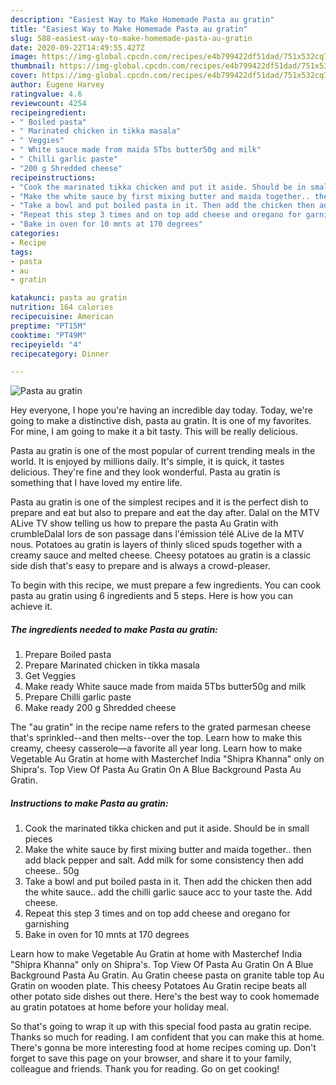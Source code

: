 ```yaml
---
description: "Easiest Way to Make Homemade Pasta au gratin"
title: "Easiest Way to Make Homemade Pasta au gratin"
slug: 588-easiest-way-to-make-homemade-pasta-au-gratin
date: 2020-09-22T14:49:55.427Z
image: https://img-global.cpcdn.com/recipes/e4b799422df51dad/751x532cq70/pasta-au-gratin-recipe-main-photo.jpg
thumbnail: https://img-global.cpcdn.com/recipes/e4b799422df51dad/751x532cq70/pasta-au-gratin-recipe-main-photo.jpg
cover: https://img-global.cpcdn.com/recipes/e4b799422df51dad/751x532cq70/pasta-au-gratin-recipe-main-photo.jpg
author: Eugene Harvey
ratingvalue: 4.6
reviewcount: 4254
recipeingredient:
- " Boiled pasta"
- " Marinated chicken in tikka masala"
- " Veggies"
- " White sauce made from maida 5Tbs butter50g and milk"
- " Chilli garlic paste"
- "200 g Shredded cheese"
recipeinstructions:
- "Cook the marinated tikka chicken and put it aside. Should be in small pieces"
- "Make the white sauce by first mixing butter and maida together.. then add black pepper and salt. Add milk for some consistency then add cheese.. 50g"
- "Take a bowl and put boiled pasta in it. Then add the chicken then add the white sauce.. add the chilli garlic sauce acc to your taste the. Add cheese."
- "Repeat this step 3 times and on top add cheese and oregano for garnishing"
- "Bake in oven for 10 mnts at 170 degrees"
categories:
- Recipe
tags:
- pasta
- au
- gratin

katakunci: pasta au gratin 
nutrition: 164 calories
recipecuisine: American
preptime: "PT15M"
cooktime: "PT49M"
recipeyield: "4"
recipecategory: Dinner

---
```



![Pasta au gratin](https://img-global.cpcdn.com/recipes/e4b799422df51dad/751x532cq70/pasta-au-gratin-recipe-main-photo.jpg)

Hey everyone, I hope you're having an incredible day today. Today, we're going to make a distinctive dish, pasta au gratin. It is one of my favorites. For mine, I am going to make it a bit tasty. This will be really delicious.

Pasta au gratin is one of the most popular of current trending meals in the world. It is enjoyed by millions daily. It's simple, it is quick, it tastes delicious. They're fine and they look wonderful. Pasta au gratin is something that I have loved my entire life.

Pasta au gratin is one of the simplest recipes and it is the perfect dish to prepare and eat but also to prepare and eat the day after. Dalal on the MTV ALive TV show telling us how to prepare the pasta Au Gratin with crumbleDalal lors de son passage dans l&#39;émission télé ALive de la MTV nous. Potatoes au gratin is layers of thinly sliced spuds together with a creamy sauce and melted cheese. Cheesy potatoes au gratin is a classic side dish that&#39;s easy to prepare and is always a crowd-pleaser.


To begin with this recipe, we must prepare a few ingredients. You can cook pasta au gratin using 6 ingredients and 5 steps. Here is how you can achieve it.

<!--inarticleads1-->

##### The ingredients needed to make Pasta au gratin:

1. Prepare  Boiled pasta
1. Prepare  Marinated chicken in tikka masala
1. Get  Veggies
1. Make ready  White sauce made from maida 5Tbs butter50g and milk
1. Prepare  Chilli garlic paste
1. Make ready 200 g Shredded cheese


The &#34;au gratin&#34; in the recipe name refers to the grated parmesan cheese that&#39;s sprinkled--and then melts--over the top. Learn how to make this creamy, cheesy casserole—a favorite all year long. Learn how to make Vegetable Au Gratin at home with Masterchef India &#34;Shipra Khanna&#34; only on Shipra&#39;s. Top View Of Pasta Au Gratin On A Blue Background Pasta Au Gratin. 

<!--inarticleads2-->

##### Instructions to make Pasta au gratin:

1. Cook the marinated tikka chicken and put it aside. Should be in small pieces
1. Make the white sauce by first mixing butter and maida together.. then add black pepper and salt. Add milk for some consistency then add cheese.. 50g
1. Take a bowl and put boiled pasta in it. Then add the chicken then add the white sauce.. add the chilli garlic sauce acc to your taste the. Add cheese.
1. Repeat this step 3 times and on top add cheese and oregano for garnishing
1. Bake in oven for 10 mnts at 170 degrees


Learn how to make Vegetable Au Gratin at home with Masterchef India &#34;Shipra Khanna&#34; only on Shipra&#39;s. Top View Of Pasta Au Gratin On A Blue Background Pasta Au Gratin. Au Gratin cheese pasta on granite table top Au Gratin on wooden plate. This cheesy Potatoes Au Gratin recipe beats all other potato side dishes out there. Here&#39;s the best way to cook homemade au gratin potatoes at home before your holiday meal. 

So that's going to wrap it up with this special food pasta au gratin recipe. Thanks so much for reading. I am confident that you can make this at home. There's gonna be more interesting food at home recipes coming up. Don't forget to save this page on your browser, and share it to your family, colleague and friends. Thank you for reading. Go on get cooking!
